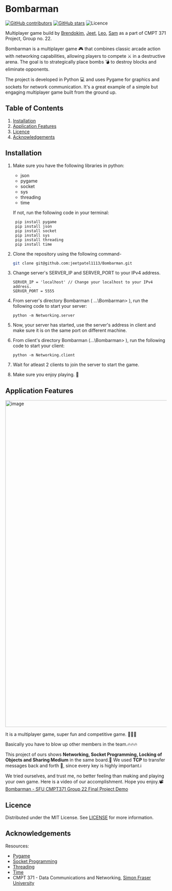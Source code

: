 # Bombarman
[![GitHub contributors](https://img.shields.io/github/contributors/jeetpatel1113/Bombarman?color=red)](https://github.com/jeetpatel1113/Bombarman/graphs/contributors)
[![GitHub stars](https://badgen.net/github/stars/jeetpatel1113/Bombarman)](https://github.com/jeetpatel1113/Bombarman/stargazers)
![Licence](https://img.shields.io/badge/Licence-MIT-green)

Multiplayer game build by [Brendokim](https://www.google.com/search?q=https://github.com/brendokim), [Jeet](https://www.google.com/search?q=https://github.com/jeetpatel1113), [Leo](https://www.google.com/search?q=https://github.com/ljbds66), [Sam](https://www.google.com/search?q=https://github.com/SamShowkati) as a part of CMPT 371 Project, Group no. 22.

Bombarman is a multiplayer game 🎮 that combines classic arcade action with networking capabilities, allowing players to compete ⚔️ in a destructive arena. The goal is to strategically place bombs 💣 to destroy blocks and eliminate opponents.

The project is developed in Python 💻 and uses Pygame for graphics and sockets for network communication. It's a great example of a simple but engaging multiplayer game built from the ground up.

## Table of Contents
1. [Installation](#installation)
2. [Application Features](#application-features)
3. [Licence](#licence)
4. [Acknowledgements](#acknowledgements)

## Installation
1. Make sure you have the following libraries in python:
     - json
     - pygame
     - socket
     - sys
     - threading
     - time

    If not, run the following code in your terminal:

    
        pip install pygame
        pip install json
        pip install socket
        pip install sys
        pip install threading
        pip install time
    
2. Clone the repository using the following command-
    ```bash
    git clone git@github.com:jeetpatel1113/Bombarman.git
    ```
3. Change server's SERVER_IP and SERVER_PORT to your IPv4 address.
   ```vscode
   SERVER_IP = 'localhost' // Change your localhost to your IPv4 address.
   SERVER_PORT = 5555
   ```
4. From server's directory Bombarman ( .\..\Bombarman> ), run the following code to start your server:
   ```
   python -m Networking.server
   ```
5. Now, your server has started, use the server's address in client and make sure it is on the same port on different machine.
6. From client's directory Bombarman (.\..\Bombarman> ), run the following code to start your client:
   ```
   python -m Networking.client
   ```
7. Wait for atleast 2 clients to join the server to start the game.
8. Make sure you enjoy playing. 🙂

## Application Features

<img width="1595" height="1021" alt="image" src="https://github.com/user-attachments/assets/b572a24c-0702-4f94-b1c6-4b9ec929996e" />

It is a multiplayer game, super fun and competitive game. 🎉🎉🎉

Basically you have to blow up other members in the team.🔥🔥🔥

This project of ours shows **Networking, Socket Programming, Locking of Objects and Sharing Medium** in the same board.🛜 We used **TCP** to transfer messages back and forth 🤝, since every key is highly important.ℹ️

We tried ourselves, and trust me, no better feeling than making and playing your own game. Here is a video of our accomplishment. Hope you enjoy.📽️
[Bombarman - SFU CMPT371 Group 22 Final Project Demo](https://www.youtube.com/watch?v=kovifcCMMUI&ab_channel=brendonKim)

## Licence
Distributed under the MIT License. See [LICENSE](./LICENSE) for more information.

## Acknowledgements
Resources:
     
- [Pygame](https://www.pygame.org/docs/)
- [Socket Programming](https://docs.python.org/3/library/socket.html)
- [Threading](https://docs.python.org/3/library/threading.html)
- [Time](https://docs.python.org/3/library/time.html)
- CMPT 371 - Data Communications and Networking, [Simon Fraser University](https://www.sfu.ca/)
